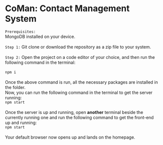 # CoMan: Contact Management System

`Prerequisites:`<br>
MongoDB installed on your device.
<br>
<br>
`Step 1:` Git clone or download the repository as a zip file to your system.<br><br>
`Step 2:` Open the project on a code editor of your choice, and then run the following command in the terminal:<br><br>
`npm i`<br><br>
Once the above command is run, all the necessary packages are installed in the folder.<br>
Now, you can run the following command in the terminal to get the server running:<br>
`npm start`<br><br>
Once the server is up and running, open **another** terminal beside the currently running one and run the following command to get the front-end up and running:<br>
`npm start`<br><br>
Your default browser now opens up and lands on the homepage.
